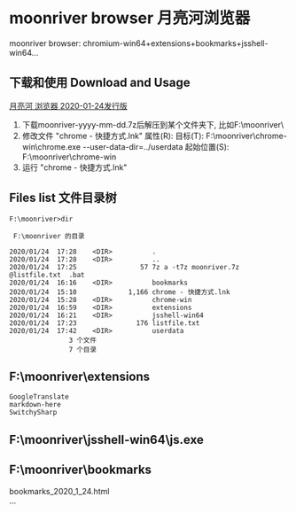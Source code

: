 # moonriver browser 月亮河浏览器
moonriver browser: chromium-win64+extensions+bookmarks+jsshell-win64...

## 下载和使用 Download and Usage

[月亮河 浏览器 2020-01-24发行版](releases/tag/20200124)

1. 下载moonriver-yyyy-mm-dd.7z后解压到某个文件夹下, 比如F:\moonriver\
2. 修改文件 "chrome - 快捷方式.lnk" 属性(R):
目标(T): F:\moonriver\chrome-win\chrome.exe --user-data-dir=../userdata
起始位置(S): F:\moonriver\chrome-win  
3. 运行 "chrome - 快捷方式.lnk"

## Files list 文件目录树
```
F:\moonriver>dir

 F:\moonriver 的目录

2020/01/24  17:28    <DIR>          .
2020/01/24  17:28    <DIR>          ..
2020/01/24  17:25                57 7z a -t7z moonriver.7z @listfile.txt  .bat
2020/01/24  16:16    <DIR>          bookmarks
2020/01/24  15:10             1,166 chrome - 快捷方式.lnk
2020/01/24  15:28    <DIR>          chrome-win
2020/01/24  16:59    <DIR>          extensions
2020/01/24  16:21    <DIR>          jsshell-win64
2020/01/24  17:23               176 listfile.txt
2020/01/24  17:42    <DIR>          userdata
               3 个文件    
               7 个目录 
```

## F:\moonriver\extensions

```
GoogleTranslate
markdown-here
SwitchySharp
```

## F:\moonriver\jsshell-win64\js.exe

## F:\moonriver\bookmarks
bookmarks_2020_1_24.html  
...  
